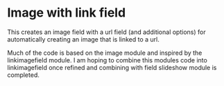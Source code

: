 Image with link field
=====================

This creates an image field with a url field (and additional options) for automatically creating an image that is linked to a url.

Much of the code is based on the image module and inspired by the linkimagefield module. I am hoping to combine this modules code into linkimagefield once refined and combining with field slideshow module is completed.
